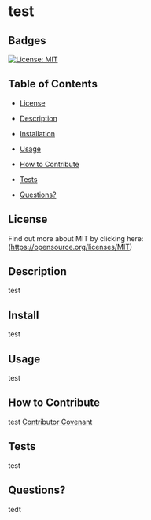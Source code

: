 # test


  ## Badges

  [![License: MIT](https://img.shields.io/badge/License-MIT-yellow.svg)](https://opensource.org/licenses/MIT)

  ## Table of Contents

  * [License](#license)

  * [Description](#description)

  * [Installation](#install)

  * [Usage](#usage)

  * [How to Contribute](#how-to-contribute)

  * [Tests](#tests)

  * [Questions?](#questions)

  ## License
  Find out more about MIT by clicking here:
  (https://opensource.org/licenses/MIT)

  ## Description

  test

  ## Install

  test

  ## Usage

  test

  ## How to Contribute
  
  test 
  [Contributor Covenant](https://www.contributor-covenant.org/)

  ## Tests
  test

  ## Questions?
  tedt